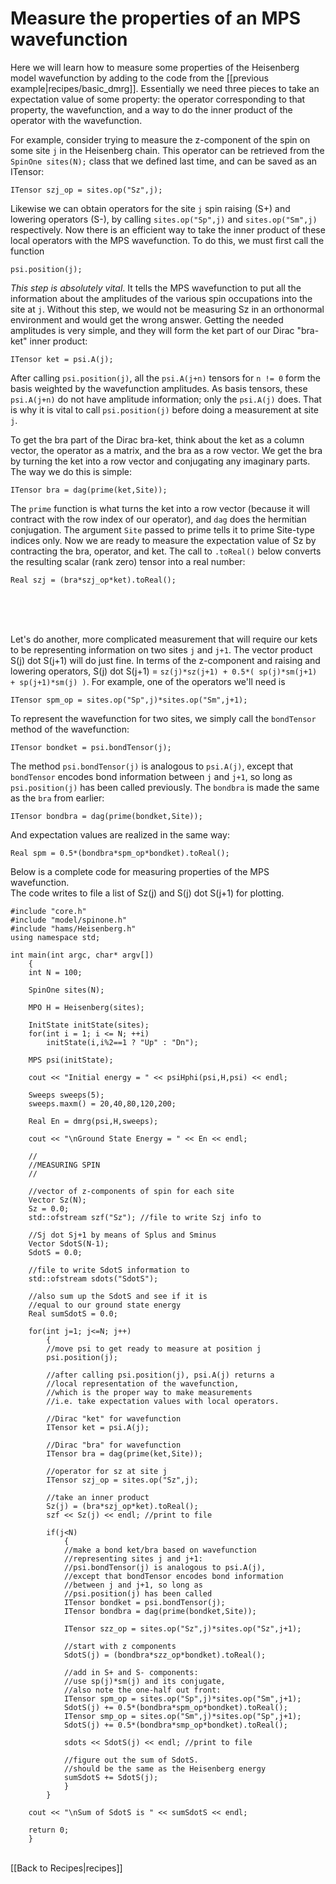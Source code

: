 # Measure the properties of an MPS wavefunction #

Here we will learn how to measure some properties of the
Heisenberg model wavefunction by adding to the code from the [[previous example|recipes/basic_dmrg]].
Essentially we need three pieces to take an expectation value of some property: the operator 
corresponding to that property, the wavefunction, and a way to do the inner
product of the operator with the wavefunction.

For example, consider trying to measure the z-component of
the spin on some site `j` in the Heisenberg chain. 
This operator can be retrieved from the `SpinOne sites(N);` class
that we defined last time, and can be saved as an ITensor:

    ITensor szj_op = sites.op("Sz",j);

Likewise we can obtain operators for the site `j` spin raising (S+) and lowering operators (S-),
by calling `sites.op("Sp",j)` and `sites.op("Sm",j)` respectively.
Now there is an efficient way to take the inner product of these local operators with the MPS
wavefunction. To do this, we must first call the function

    psi.position(j);

_This step is absolutely vital_.  It tells the MPS wavefunction to put all the information
about the amplitudes of the various spin occupations into the site at `j`.
Without this step, we would not be measuring Sz in an orthonormal environment and would
get the wrong answer.  Getting the needed amplitudes is very simple, 
and they will form the ket part of our Dirac "bra-ket" inner product:

    ITensor ket = psi.A(j);

After calling `psi.position(j)`, all the `psi.A(j+n)` tensors for `n != 0` form
the basis weighted by the wavefunction amplitudes.
As basis tensors, these `psi.A(j+n)` do not have amplitude information; only the `psi.A(j)` does. 
That is why it is vital to call `psi.position(j)` before doing a measurement at site `j`.

To get the bra part of the Dirac bra-ket, think about the ket as a column vector, the operator
as a matrix, and the bra as a row vector.  We get the bra by turning the ket into a row vector and conjugating
any imaginary parts.  The way we do this is simple:

    ITensor bra = dag(prime(ket,Site));

The `prime` function is what turns the ket into a row vector (because it will contract with the 
row index of our operator), and `dag` does the hermitian conjugation. The argument `Site` passed to prime tells it
to prime Site-type indices only.
Now we are ready to measure the expectation value of Sz by contracting the bra, operator, and ket. The 
call to `.toReal()` below converts the resulting scalar (rank zero) tensor into a real number:

    Real szj = (bra*szj_op*ket).toReal();

<br/>
<br/>
<br/>

Let's do another, more complicated measurement that will require our kets to be representing information <!--'-->
on two sites `j` and `j+1`.  The vector product S(j) dot S(j+1) will do just fine.  In terms of the 
z-component and raising and lowering operators, S(j) dot S(j+1) = `sz(j)*sz(j+1) + 0.5*( sp(j)*sm(j+1) + sp(j+1)*sm(j) )`.
For example, one of the operators we'll need is <!--'-->

    ITensor spm_op = sites.op("Sp",j)*sites.op("Sm",j+1);

To represent the wavefunction for two sites, we simply call the `bondTensor` method of the wavefunction:

    ITensor bondket = psi.bondTensor(j); 

The method `psi.bondTensor(j)` is analogous to `psi.A(j)`, except that 
`bondTensor` encodes bond information between `j` and `j+1`, so long as `psi.position(j)` has been called previously.
The `bondbra` is made the same as the `bra` from earlier:

    ITensor bondbra = dag(prime(bondket,Site));

And expectation values are realized in the same way:

    Real spm = 0.5*(bondbra*spm_op*bondket).toReal();

Below is a complete code for measuring properties of the MPS wavefunction.  
The code writes to file a list of Sz(j) and S(j) dot S(j+1) for plotting.


    #include "core.h"
    #include "model/spinone.h"
    #include "hams/Heisenberg.h"
    using namespace std;

    int main(int argc, char* argv[])
        {
        int N = 100;

        SpinOne sites(N);

        MPO H = Heisenberg(sites);

        InitState initState(sites);
        for(int i = 1; i <= N; ++i) 
            initState(i,i%2==1 ? "Up" : "Dn");

        MPS psi(initState);

        cout << "Initial energy = " << psiHphi(psi,H,psi) << endl;

        Sweeps sweeps(5);
        sweeps.maxm() = 20,40,80,120,200;

        Real En = dmrg(psi,H,sweeps);

        cout << "\nGround State Energy = " << En << endl;

        //
        //MEASURING SPIN
        //

        //vector of z-components of spin for each site
        Vector Sz(N);
        Sz = 0.0;
        std::ofstream szf("Sz"); //file to write Szj info to

        //Sj dot Sj+1 by means of Splus and Sminus
        Vector SdotS(N-1); 
        SdotS = 0.0;

        //file to write SdotS information to
        std::ofstream sdots("SdotS"); 

        //also sum up the SdotS and see if it is 
        //equal to our ground state energy
        Real sumSdotS = 0.0;

        for(int j=1; j<=N; j++) 
            {
            //move psi to get ready to measure at position j
            psi.position(j);

            //after calling psi.position(j), psi.A(j) returns a 
            //local representation of the wavefunction,
            //which is the proper way to make measurements
            //i.e. take expectation values with local operators.

            //Dirac "ket" for wavefunction
            ITensor ket = psi.A(j);

            //Dirac "bra" for wavefunction
            ITensor bra = dag(prime(ket,Site));

            //operator for sz at site j
            ITensor szj_op = sites.op("Sz",j);

            //take an inner product 
            Sz(j) = (bra*szj_op*ket).toReal();
            szf << Sz(j) << endl; //print to file

            if(j<N) 
                { 
                //make a bond ket/bra based on wavefunction 
                //representing sites j and j+1:
                //psi.bondTensor(j) is analogous to psi.A(j), 
                //except that bondTensor encodes bond information 
                //between j and j+1, so long as 
                //psi.position(j) has been called
                ITensor bondket = psi.bondTensor(j); 
                ITensor bondbra = dag(prime(bondket,Site)); 

                ITensor szz_op = sites.op("Sz",j)*sites.op("Sz",j+1); 

                //start with z components
                SdotS(j) = (bondbra*szz_op*bondket).toReal();

                //add in S+ and S- components:
                //use sp(j)*sm(j) and its conjugate, 
                //also note the one-half out front:
                ITensor spm_op = sites.op("Sp",j)*sites.op("Sm",j+1);
                SdotS(j) += 0.5*(bondbra*spm_op*bondket).toReal();
                ITensor smp_op = sites.op("Sm",j)*sites.op("Sp",j+1);
                SdotS(j) += 0.5*(bondbra*smp_op*bondket).toReal();

                sdots << SdotS(j) << endl; //print to file

                //figure out the sum of SdotS.  
                //should be the same as the Heisenberg energy
                sumSdotS += SdotS(j); 
                }
            }

        cout << "\nSum of SdotS is " << sumSdotS << endl;

        return 0;
        }



<br>
[[Back to Recipes|recipes]]
